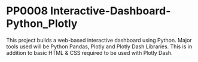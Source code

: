 # PP0008 Interactive-Dashboard-Python_Plotly
This project builds a web-based interactive dashboard using Python. Major tools used will be Python Pandas, Plotly and Plotly Dash Libraries. This is in addition to basic HTML &amp; CSS required to be used with Plotly Dash.
